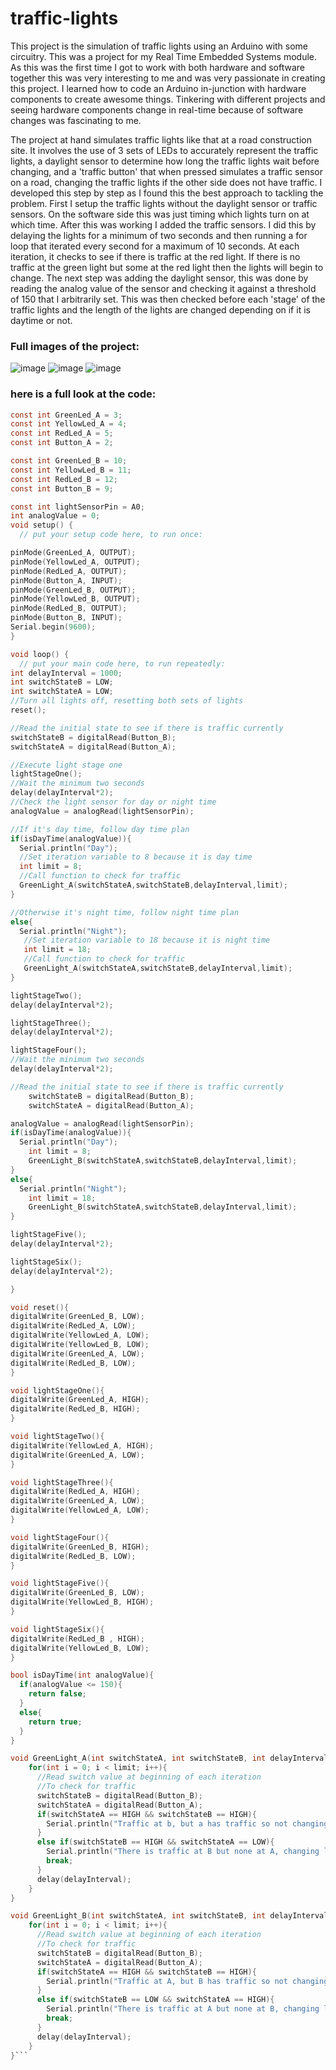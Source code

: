 # traffic-lights
This project is the simulation of traffic lights using an Arduino with some circuitry. This was a project for my Real Time Embedded Systems module. As this was the first time I got to work with both hardware and software together this was very interesting to me and was very passionate in creating this project.
I learned how to code an Arduino in-junction with hardware components to create awesome things. Tinkering with different projects and seeing hardware components change in real-time because of software changes was fascinating to me.

The project at hand simulates traffic lights like that at a road construction site. It involves the use of 3 sets of LEDs to accurately represent the traffic lights, a daylight sensor to determine how long the traffic lights wait before changing, and a 'traffic button' that when pressed simulates a traffic sensor on a road, changing the traffic lights if the other side does not have traffic.
I developed this step by step as I found this the best approach to tackling the problem. First I setup the traffic lights without the daylight sensor or traffic sensors. On the software side this was just timing which lights turn on at which time.
After this was working I added the traffic sensors. I did this by delaying the lights for a minimum of two seconds and then running a for loop that iterated every second for a maximum of 10 seconds. At each iteration, it checks to see if there is traffic at the red light. If there is no traffic at the green light but some at the red light then the lights will begin to change.
The next step was adding the daylight sensor, this was done by reading the analog value of the sensor and checking it against a threshold of 150 that I arbitrarily set. This was then checked before each 'stage' of the traffic lights and the length of the lights are changed depending on if it is daytime or not.

### Full images of the project:


![image](https://user-images.githubusercontent.com/38580052/130058662-6a3ee3fd-1021-45b7-80ec-142455944474.png)
![image](https://user-images.githubusercontent.com/38580052/130058690-06325651-fca3-4085-9cb7-cefc72271c7e.png)
![image](https://user-images.githubusercontent.com/38580052/130058703-18da500e-6410-4a06-8268-2aeffe2acaec.png)

### here is a full look at the code:
```C
const int GreenLed_A = 3;
const int YellowLed_A = 4;
const int RedLed_A = 5;
const int Button_A = 2;

const int GreenLed_B = 10;
const int YellowLed_B = 11;
const int RedLed_B = 12;
const int Button_B = 9;

const int lightSensorPin = A0;
int analogValue = 0;
void setup() {
  // put your setup code here, to run once:

pinMode(GreenLed_A, OUTPUT);
pinMode(YellowLed_A, OUTPUT);
pinMode(RedLed_A, OUTPUT);
pinMode(Button_A, INPUT);
pinMode(GreenLed_B, OUTPUT);
pinMode(YellowLed_B, OUTPUT);
pinMode(RedLed_B, OUTPUT);
pinMode(Button_B, INPUT);
Serial.begin(9600);
}

void loop() {
  // put your main code here, to run repeatedly:
int delayInterval = 1000;
int switchStateB = LOW;
int switchStateA = LOW;
//Turn all lights off, resetting both sets of lights
reset();

//Read the initial state to see if there is traffic currently
switchStateB = digitalRead(Button_B);
switchStateA = digitalRead(Button_A);

//Execute light stage one
lightStageOne();
//Wait the minimum two seconds
delay(delayInterval*2);
//Check the light sensor for day or night time
analogValue = analogRead(lightSensorPin);

//If it's day time, follow day time plan
if(isDayTime(analogValue)){
  Serial.println("Day");
  //Set iteration variable to 8 because it is day time
  int limit = 8;
  //Call function to check for traffic
  GreenLight_A(switchStateA,switchStateB,delayInterval,limit);
}

//Otherwise it's night time, follow night time plan
else{
  Serial.println("Night");
   //Set iteration variable to 18 because it is night time
   int limit = 18; 
   //Call function to check for traffic   
   GreenLight_A(switchStateA,switchStateB,delayInterval,limit);
}

lightStageTwo();
delay(delayInterval*2);

lightStageThree();
delay(delayInterval*2);

lightStageFour();
//Wait the minimum two seconds
delay(delayInterval*2);

//Read the initial state to see if there is traffic currently
    switchStateB = digitalRead(Button_B);
    switchStateA = digitalRead(Button_A);

analogValue = analogRead(lightSensorPin);
if(isDayTime(analogValue)){
  Serial.println("Day");
    int limit = 8;
    GreenLight_B(switchStateA,switchStateB,delayInterval,limit);
}
else{
  Serial.println("Night");
    int limit = 18;
    GreenLight_B(switchStateA,switchStateB,delayInterval,limit);
}

lightStageFive();
delay(delayInterval*2);

lightStageSix();
delay(delayInterval*2);

}

void reset(){
digitalWrite(GreenLed_B, LOW);
digitalWrite(RedLed_A, LOW);
digitalWrite(YellowLed_A, LOW);
digitalWrite(YellowLed_B, LOW);
digitalWrite(GreenLed_A, LOW);
digitalWrite(RedLed_B, LOW);
}

void lightStageOne(){
digitalWrite(GreenLed_A, HIGH);
digitalWrite(RedLed_B, HIGH);
}

void lightStageTwo(){
digitalWrite(YellowLed_A, HIGH);
digitalWrite(GreenLed_A, LOW);
}

void lightStageThree(){
digitalWrite(RedLed_A, HIGH);
digitalWrite(GreenLed_A, LOW);
digitalWrite(YellowLed_A, LOW);
}

void lightStageFour(){
digitalWrite(GreenLed_B, HIGH);
digitalWrite(RedLed_B, LOW);
}

void lightStageFive(){
digitalWrite(GreenLed_B, LOW);
digitalWrite(YellowLed_B, HIGH);
}

void lightStageSix(){
digitalWrite(RedLed_B , HIGH);
digitalWrite(YellowLed_B, LOW);
}

bool isDayTime(int analogValue){
  if(analogValue <= 150){
    return false;
  }
  else{
    return true;
  }
}

void GreenLight_A(int switchStateA, int switchStateB, int delayInterval, int limit){
    for(int i = 0; i < limit; i++){
      //Read switch value at beginning of each iteration
      //To check for traffic 
      switchStateB = digitalRead(Button_B);
      switchStateA = digitalRead(Button_A);
      if(switchStateA == HIGH && switchStateB == HIGH){
        Serial.println("Traffic at b, but a has traffic so not changing");
      }
      else if(switchStateB == HIGH && switchStateA == LOW){
        Serial.println("There is traffic at B but none at A, changing lights");
        break;
      }
      delay(delayInterval);
    }
}

void GreenLight_B(int switchStateA, int switchStateB, int delayInterval, int limit){
    for(int i = 0; i < limit; i++){
      //Read switch value at beginning of each iteration
      //To check for traffic 
      switchStateB = digitalRead(Button_B);
      switchStateA = digitalRead(Button_A);
      if(switchStateA == HIGH && switchStateB == HIGH){
        Serial.println("Traffic at A, but B has traffic so not changing");
      }
      else if(switchStateB == LOW && switchStateA == HIGH){
        Serial.println("There is traffic at A but none at B, changing lights");
        break;
      }
      delay(delayInterval);
    }
}```
